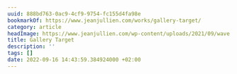 ```yaml
---
uuid: 888bd763-0ac9-4cf9-9754-fc155d4fa98e
bookmarkOf: https://www.jeanjullien.com/works/gallery-target/
category: article
headImage: https://www.jeanjullien.com/wp-content/uploads/2021/09/wave.jpg
title: Gallery Target
description: ''
tags: []
date: 2022-09-16 14:43:59.384924000 +02:00
---
```


